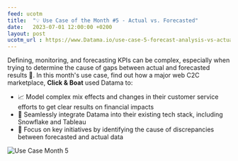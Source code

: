 ```yaml
---
feed: ucotm
title:  "💡 Use Case of the Month #5 - Actual vs. Forecasted"
date:   2023-07-01 12:00:00 +0200
layout: post
ucotm_url : https://www.Datama.io/use-case-5-forecast-analysis-vs-actual-performance/
---
```



Defining, monitoring, and forecasting KPIs can be complex, especially when trying to determine the cause of gaps between actual and forecasted results 🤨. In this month's use case, find out how a major web C2C marketplace, **Click & Boat** used Datama to:

* 📈 Model complex mix effects and changes in their customer service efforts to get clear results on financial impacts
* 🧩 Seamlessly integrate Datama into their existing tech stack, including Snowflake and Tableau
* 🎯 Focus on key initiatives by identifying the cause of discrepancies between forecasted and actual data

 ![Use Case Month 5]({{site.url}}/{{site.baseurl}}/_posts/use_cases_of_the_month/images/UCOTM5.webp)
